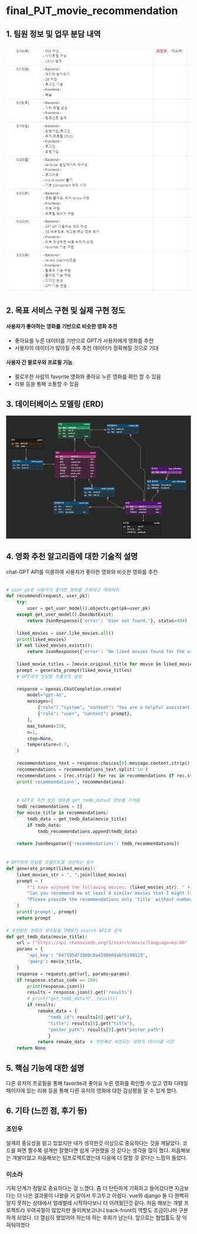 # final_PJT_movie_recommendation

## 1. 팀원 정보 및 업무 분담 내역

![alt text](image-1.png)

## 2. 목표 서비스 구현 및 실제 구현 정도

#### 사용자가 좋아하는 영화를 기반으로 비슷한 영화 추천
- 좋아요를 누른 데이터를 기반으로 GPT가 사용자에게 영화를 추천
- 사용자의 데이터가 많아질 수록 추천 데이터가 정확해질 것으로 기대

#### 사용자 간 팔로우와 프로필 기능
- 팔로우한 사람의 favorite 영화와 좋아요 누른 영화를 확인 할 수 있음
- 리뷰 등을 통해 소통할 수 있음

## 3. 데이터베이스 모델링 (ERD)
![alt text](image.png)

## 4. 영화 추천 알고리즘에 대한 기술적 설명
chat-GPT API를 이용하여 사용자가 좋아한 영화와 비슷한 영화를 추천

```python

# user_pk로 사용자가 좋아한 영화를 조회하고 예외처리
def recommend(request, user_pk):
    try:
        user = get_user_model().objects.get(pk=user_pk)
    except get_user_model().DoesNotExist:
        return JsonResponse({'error': 'User not found.'}, status=404)

    liked_movies = user.like_movies.all()
    print(liked_movies)
    if not liked_movies.exists():
        return JsonResponse({'error': 'No liked movies found for the user.'}, status=400)

    liked_movie_titles = [movie.original_title for movie in liked_movies]
    prompt = generate_prompt(liked_movie_titles)
    # GPT에게 전달할 프롬프트 생성

    response = openai.ChatCompletion.create(
        model="gpt-4o",
        messages=[
            {"role": "system", "content": "You are a helpful assistant."},
            {"role": "user", "content": prompt},
        ],
        max_tokens=150,
        n=1,
        stop=None,
        temperature=0.7,
    )

    recommendations_text = response.choices[0].message.content.strip()
    recommendations = recommendations_text.split('\n')
    recommendations = [rec.strip() for rec in recommendations if rec.strip()]
    print('recommendations', recommendations)


    # GPT로 추천 받은 영화를 get_tmdb_data로 정보를 가져옴
    tmdb_recommendations = []
    for movie_title in recommendations:
        tmdb_data = get_tmdb_data(movie_title)
        if tmdb_data:
            tmdb_recommendations.append(tmdb_data)

    return JsonResponse({'recommendations': tmdb_recommendations})


# GPT에게 전달할 프롬프트를 생성하는 함수
def generate_prompt(liked_movies):
    liked_movies_str = ", ".join(liked_movies)
    prompt = (
        f"I have enjoyed the following movies: {liked_movies_str}. " +
        "Can you recommend me at least 8 similar movies that I might like? " +
        "Please provide the recommendations only 'title' without number."
    )
    print('prompt', prompt)
    return prompt

# 추천받은 영화의 제목들을 TMDB의 search API로 검색
def get_tmdb_data(movie_title):
    url = f"https://api.themoviedb.org/3/search/movie?language=ko-KR"
    params = {
        'api_key': "047195d71080c8a4198669abf6149129",
        'query': movie_title,
    }
    response = requests.get(url, params=params)
    if response.status_code == 200:
        print(response.json())
        results = response.json().get('results')
        # print("get_tmdb_data의", results)
        if results:
            remake_data = {
                "tmdb_id": results[0].get("id"),
                "title": results[0].get("title"),
                "poster_path": results[0].get("poster_path")
                }
            return remake_data  # 첫번째로 매칭되는 영화의 데이터를 리턴
    return None
```

## 5. 핵심 기능에 대한 설명

다른 유저의 프로필을 통해 favorite과 좋아요 누른 영화를 확인할 수 있고 영화 디테일 페이지에 있는 리뷰 등을 통해 다른 유저의 영화에 대한 감상평을 알 수 있게 했다.

## 6. 기타 (느낀 점, 후기 등)

### 조민우
설계의 중요성을 알고 있었지만 내가 생각한것 이상으로 중요하다는 것을 깨달았다. 코드를 짜면 짤수록 설계만 잘했다면 쉽게 구현했을 것 같다는 생각을 많이 했다. 처음해보는 개발이었고 처음해보는 팀프로젝트였는데 다음에 더 잘할 것 같다는 느낌이 들었다.

### 이소라
기획 단계가 정말로 중요하다는 걸 느꼈다. 좀 더 탄탄하게 기획하고 들어갔다면 지금보다는 더 나은 결과물이 나왔을 거 같아서 두고두고 아쉽다. vue와 django 둘 다 완벽히 알지 못하는 상태에서 얼레벌레 시작하다보니 더 어려웠던것 같다. 처음 해보는 개발 프로젝트라 우여곡절이 많았지만 돌이켜보고나니 back-front의 역할도 조금이나마 구분하게 되었다. 더 열심히 했었어야 하는데 하는 후회가 남는다. 앞으로는 협업툴도 잘 익혀둬야겠다